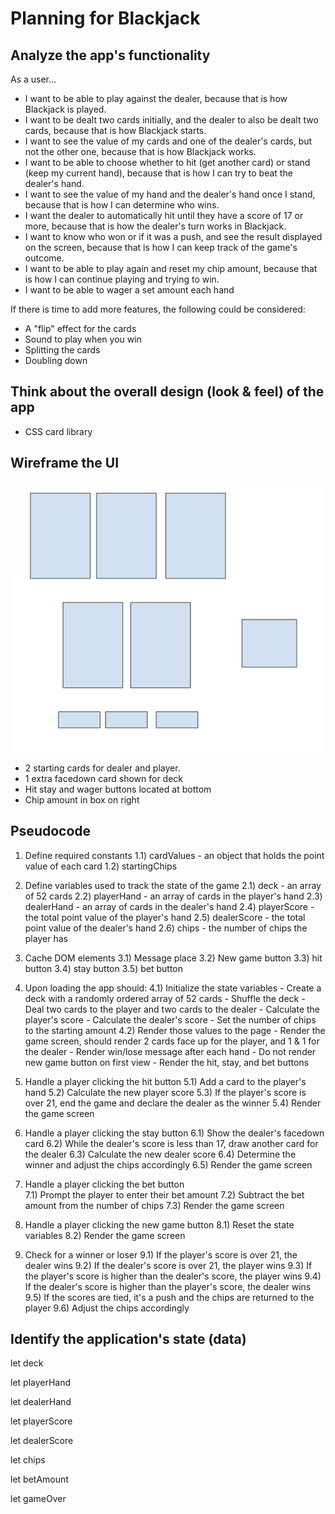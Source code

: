 # Planning for Blackjack

## Analyze the app's functionality

As a user...

- I want to be able to play against the dealer, because that is how Blackjack is played.
- I want to be dealt two cards initially, and the dealer to also be dealt two cards, because that is how Blackjack starts.
- I want to see the value of my cards and one of the dealer's cards, but not the other one, because that is how Blackjack works.
- I want to be able to choose whether to hit (get another card) or stand (keep my current hand), because that is how I can try to beat the dealer's hand.
- I want to see the value of my hand and the dealer's hand once I stand, because that is how I can determine who wins.
- I want the dealer to automatically hit until they have a score of 17 or more, because that is how the dealer's turn works in Blackjack.
- I want to know who won or if it was a push, and see the result displayed on the screen, because that is how I can keep track of the game's outcome.
- I want to be able to play again and reset my chip amount, because that is how I can continue playing and trying to win.
- I want to be able to wager a set amount each hand

If there is time to add more features, the following could be considered:

- A "flip" effect for the cards
- Sound to play when you win
- Splitting the cards
- Doubling down


## Think about the overall design (look & feel) of the app

- CSS card library

## Wireframe the UI

<img src="./Imgs/Blackjack_wireframe.png"/>

- 2 starting cards for dealer and player.
- 1 extra facedown card shown for deck
- Hit stay and wager buttons located at bottom
- Chip amount in box on right

## Pseudocode

1) Define required constants
    1.1) cardValues - an object that holds the point value of each card
    1.2) startingChips 

2) Define variables used to track the state of the game
    2.1) deck - an array of 52 cards
    2.2) playerHand - an array of cards in the player's hand
    2.3) dealerHand - an array of cards in the dealer's hand
    2.4) playerScore - the total point value of the player's hand
    2.5) dealerScore - the total point value of the dealer's hand
    2.6) chips - the number of chips the player has

3) Cache DOM elements
    3.1) Message place
    3.2) New game button
    3.3) hit button
    3.4) stay button
    3.5) bet button


4) Upon loading the app should:
    4.1) Initialize the state variables
        - Create a deck with a randomly ordered array of 52 cards
        - Shuffle the deck
        - Deal two cards to the player and two cards to the dealer
        - Calculate the player's score
        - Calculate the dealer's score
        - Set the number of chips to the starting amount
    4.2) Render those values to the page
        - Render the game screen, should render 2 cards face up for the player, and 1 & 1 for the dealer
        - Render  win/lose message after each hand
        - Do not render new game button on first view
        - Render the hit, stay, and bet buttons

 5) Handle a player clicking the hit button
    5.1) Add a card to the player's hand
    5.2) Calculate the new player score
    5.3) If the player's score is over 21, end the game and declare the dealer as the winner
    5.4) Render the game screen

6) Handle a player clicking the stay button
    6.1) Show the dealer's facedown card
    6.2) While the dealer's score is less than 17, draw another card for the dealer
    6.3) Calculate the new dealer score
    6.4) Determine the winner and adjust the chips accordingly
    6.5) Render the game screen

7) Handle a player clicking the bet button      
    7.1) Prompt the player to enter their bet amount
    7.2) Subtract the bet amount from the number of chips
    7.3) Render the game screen


 8) Handle a player clicking the new game button
    8.1) Reset the state variables
    8.2) Render the game screen

9) Check for a winner or loser
    9.1) If the player's score is over 21, the dealer wins
    9.2) If the dealer's score is over 21, the player wins
    9.3) If the player's score is higher than the dealer's score, the player wins
    9.4) If the dealer's score is higher than the player's score, the dealer wins
    9.5) If the scores are tied, it's a push and the chips are returned to the player
    9.6) Adjust the chips accordingly

## Identify the application's state (data)

let deck

let playerHand

let dealerHand

let playerScore

let dealerScore

let chips

let betAmount

let gameOver


